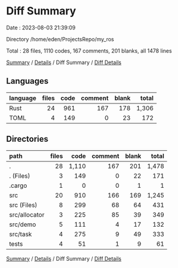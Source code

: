 # Diff Summary

Date : 2023-08-03 21:39:09

Directory /home/eden/ProjectsRepo/my_ros

Total : 28 files,  1110 codes, 167 comments, 201 blanks, all 1478 lines

[Summary](results.md) / [Details](details.md) / Diff Summary / [Diff Details](diff-details.md)

## Languages
| language | files | code | comment | blank | total |
| :--- | ---: | ---: | ---: | ---: | ---: |
| Rust | 24 | 961 | 167 | 178 | 1,306 |
| TOML | 4 | 149 | 0 | 23 | 172 |

## Directories
| path | files | code | comment | blank | total |
| :--- | ---: | ---: | ---: | ---: | ---: |
| . | 28 | 1,110 | 167 | 201 | 1,478 |
| . (Files) | 3 | 149 | 0 | 22 | 171 |
| .cargo | 1 | 0 | 0 | 1 | 1 |
| src | 20 | 910 | 166 | 169 | 1,245 |
| src (Files) | 8 | 299 | 68 | 64 | 431 |
| src/allocator | 3 | 225 | 85 | 39 | 349 |
| src/demo | 5 | 111 | 4 | 17 | 132 |
| src/task | 4 | 275 | 9 | 49 | 333 |
| tests | 4 | 51 | 1 | 9 | 61 |

[Summary](results.md) / [Details](details.md) / Diff Summary / [Diff Details](diff-details.md)
